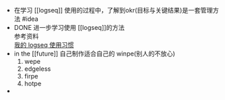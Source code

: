 - 在学习 [[logseq]] 使用的过程中，了解到okr(目标与关键结果)是一套管理方法 #idea
- DONE 进一步学习使用 [[logseq]]的方法  
  参考资料  
  [我的 logseq 使用习惯](https://limboy.me/posts/logseq/)
- in the [[future]] 自己制作适合自己的 winpe(别人的不放心)
  1. wepe
  2. edgeless
  3. firpe
  4. hotpe
-